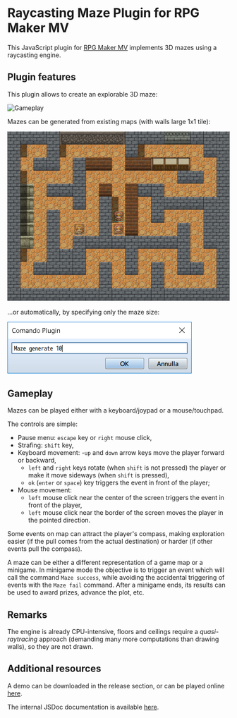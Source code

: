 Raycasting Maze Plugin for RPG Maker MV
===================================

This JavaScript plugin for [RPG Maker MV](http://www.rpgmakerweb.com/products/programs/rpg-maker-mv) implements 3D mazes using a raycasting engine.


Plugin features
---------------

This plugin allows to create an explorable 3D maze:

![Gameplay](screenshots/gameplay.gif)

Mazes can be generated from existing maps (with walls large 1x1 tile):

![Map](screenshots/Map.png)

...or automatically, by specifying only the maze size:

![Generate](screenshots/Generate.png)



Gameplay
--------

Mazes can be played either with a keyboard/joypad or a mouse/touchpad.

The controls are simple:

- Pause menu: `escape` key or `right` mouse click,
- Strafing: `shift` key,
- Keyboard movement:
    -`up` and `down` arrow keys move the player forward or backward,
    - `left` and `right` keys rotate (when `shift` is not pressed) the player or make it move sideways (when `shift` is pressed),
    - `ok` (`enter` or `space`) key triggers the event in front of the player;
- Mouse movement:
    - `left` mouse click near the center of the screen triggers the event in front of the player,
    - `left` mouse click near the border  of the screen moves the player in the pointed direction.
    
Some events on map can attract the player's compass, making exploration easier (if the pull comes from the actual destination) or harder (if other events pull the compass).

A maze can be either a different representation of a game map or a minigame.
In minigame mode the objective is to trigger an event which will call the command `Maze success`, while avoiding the accidental triggering of events with the `Maze fail` command.
After a minigame ends, its results can be used to award prizes, advance the plot, etc.

Remarks
-------

The engine is already CPU-intensive, floors and ceilings require a *quasi-raytracing* approach (demanding many more computations than drawing walls), so they are not drawn.

Additional resources
--------------------

A demo can be downloaded in the release section, or can be played online [here](https://strontiumaluminate.altervista.org/raycasting).

The internal JSDoc documentation is available [here](https://HashakGik.github.io/Raycasting-RMMV/).
